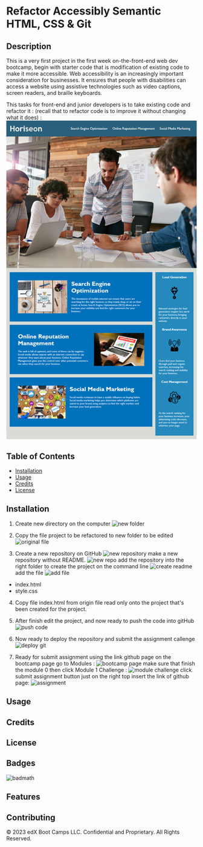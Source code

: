 # Refactor Accessibly Semantic HTML, CSS & Git


## Description 

This is a very first project in the first week on-the-front-end web dev bootcamp, begin with starter code that is modification of existing code to make it more accessible. Web accessibility is an increasingly important consideration for businesses. It ensures that people with disabilities can access a website using assistive technologies such as video captions, screen readers, and braille keyboards. 

This tasks for front-end and junior developers is to take existing code and refactor it : (recall that to refactor code is to improve it without changing what it does) :
 ![refactor picture](/assets/images/01-html-css-git-challenge-demo.png)


## Table of Contents 


* [Installation](#installation)
* [Usage](#usage)
* [Credits](#credits)
* [License](#license)


## Installation

  1. Create new directory on the computer 
  ![new folder](/assets/images/folderproject.png)
  
  2. Copy the file project to be refactored to new folder to be edited
  ![original file](/assets/images/fileoriginproject.png)

  3. Create a new repository on GitHub
  ![new repository](/assets/images/click%20new%20repo.png)
  make a new repository without README.
  ![new repo](/assets/images/createnewrepo.png)
  add the repository into the right folder to create the project on the command line 
  ![create readme](/assets/images/newrepoterminal.png)
  add the file 
  ![add file](/assets/images/addnewfile.png)
  * index.html
  * style.css

  4. Copy file index.html from origin file read only onto the project that's been created for the project.

  5. After finish edit the project, and now ready to push the code into gitHub
  ![push code](/assets/images/gitpush.png)

  6. Now ready to deploy the repository and submit the assignment callenge 
  ![deploy git](/assets/images/desploypage.png)

  7. Ready for submit assignment using the link github page on the bootcamp page go to Modules :
  ![bootcamp page](/assets/images/b1.png)
  make sure that finish the module 0 then click Module 1 Challenge :
  ![module challenge](/assets/images/b2.png)
  click submit assignment button just on the right top insert the link of github page:
  ![assignment](/assets/images/b3.png)



## Usage 




## Credits


## License



## Badges

![badmath](https://img.shields.io/github/languages/top/nielsenjared/badmath)


## Features



## Contributing


© 2023 edX Boot Camps LLC. Confidential and Proprietary. All Rights Reserved.
